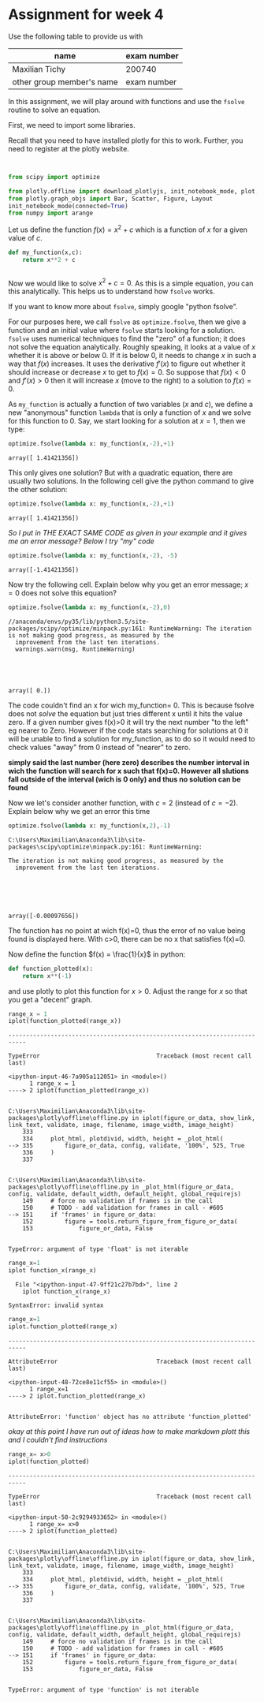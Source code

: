 
# Assignment for week 4

Use the following table to provide us with

|name | exam number|
|----|----|
|Maxilian Tichy| 200740|
|other group member's name| exam number|

In this assignment, we will play around with functions and use the `fsolve` routine to solve an equation.

First, we need to import some libraries.

Recall that you need to have installed plotly for this to work. Further, you need to register at the plotly website.


```python

```


```python

```


```python
from scipy import optimize

from plotly.offline import download_plotlyjs, init_notebook_mode, plot, iplot
from plotly.graph_objs import Bar, Scatter, Figure, Layout
init_notebook_mode(connected=True)
from numpy import arange


```


<script>requirejs.config({paths: { 'plotly': ['https://cdn.plot.ly/plotly-latest.min']},});if(!window.Plotly) {{require(['plotly'],function(plotly) {window.Plotly=plotly;});}}</script>


Let us define the function $f(x) = x^2+c$ which is a function of $x$ for a given value of $c$.


```python
def my_function(x,c):
    return x**2 + c
```


```python

```

Now we would like to solve $x^2 + c =0$. As this is a simple equation, you can this analytically. This helps us to understand how `fsolve` works.

If you want to know more about `fsolve`, simply google "python fsolve".

For our purposes here, we call `fsolve` as `optimize.fsolve`, then we give a function and an initial value where `fsolve` starts looking for a solution. `fsolve` uses numerical techniques to find the "zero" of a function; it does not solve the equation analytically. Roughly speaking, it looks at a value of $x$ whether it is above or below 0. If it is below 0, it needs to change $x$ in such a way that $f(x)$ increases. It uses the derivative $f'(x)$ to figure out whether it should increase or decrease $x$ to get to $f(x)=0$. So suppose that $f(x) < 0$ and $f'(x) >0$ then it will increase $x$ (move to the right) to a solution to $f(x) =0$.

As `my_function` is actually a function of two variables ($x$ and $c$), we define a new "anonymous" function `lambda` that is only a function of $x$ and we solve for this function to 0. Say, we start looking for a solution at $x=1$, then we type:


```python
optimize.fsolve(lambda x: my_function(x,-2),+1)
```




    array([ 1.41421356])



This only gives one solution? But with a quadratic equation, there are usually two solutions. In the following cell give the python command to give the other solution:


```python
optimize.fsolve(lambda x: my_function(x,-2),+1)

```




    array([ 1.41421356])



*So I put in THE EXACT SAME CODE as given in your example and it gives me an error message? Below I try "my" code*


```python
optimize.fsolve(lambda x: my_function(x,-2), -5)
```




    array([-1.41421356])



Now try the following cell. Explain below why you get an error message; $x=0$ does not solve this equation?


```python
optimize.fsolve(lambda x: my_function(x,-2),0)
```

    //anaconda/envs/py35/lib/python3.5/site-packages/scipy/optimize/minpack.py:161: RuntimeWarning: The iteration is not making good progress, as measured by the 
      improvement from the last ten iterations.
      warnings.warn(msg, RuntimeWarning)
    




    array([ 0.])



The code couldn't find an x for wich my_function= 0. This is because fsolve does not *solve* the equation but just tries different x until it hits the value zero. If a given number gives f(x)>0 it will try the next number "to the left" eg nearer to Zero. However if the code stats searching for solutions at 0 it will be unable to find a solution for my_function, as to do so it would need to check values "away" from 0 instead of "nearer" to zero. 

**simply said the last number (here zero) describes the number interval in wich the function will search for x such that f(x)=0. However all slutions fall outside of the interval (wich is 0 only) and thus no solution can be found**

Now we let's consider another function, with $c = 2$ (instead of $c = -2$). Explain below why we get an error this time


```python
optimize.fsolve(lambda x: my_function(x,2),-1)
```

    C:\Users\Maximilian\Anaconda3\lib\site-packages\scipy\optimize\minpack.py:161: RuntimeWarning:
    
    The iteration is not making good progress, as measured by the 
      improvement from the last ten iterations.
    
    




    array([-0.00097656])



The function has no point at wich f(x)=0, thus the error of no value being found is displayed here. With c>0, there can be no x that satisfies f(x)=0.

Now define the function $f(x) = \frac{1}{x}$ in python:


```python
def function_plotted(x):
    return x**(-1)
```

and use plotly to plot this function for $x > 0$. Adjust the range for $x$ so that you get a "decent" graph.


```python
range_x = 1
iplot(function_plotted(range_x))

```


    ---------------------------------------------------------------------------

    TypeError                                 Traceback (most recent call last)

    <ipython-input-46-7a905a112051> in <module>()
          1 range_x = 1
    ----> 2 iplot(function_plotted(range_x))
    

    C:\Users\Maximilian\Anaconda3\lib\site-packages\plotly\offline\offline.py in iplot(figure_or_data, show_link, link_text, validate, image, filename, image_width, image_height)
        333 
        334     plot_html, plotdivid, width, height = _plot_html(
    --> 335         figure_or_data, config, validate, '100%', 525, True
        336     )
        337 
    

    C:\Users\Maximilian\Anaconda3\lib\site-packages\plotly\offline\offline.py in _plot_html(figure_or_data, config, validate, default_width, default_height, global_requirejs)
        149     # force no validation if frames is in the call
        150     # TODO - add validation for frames in call - #605
    --> 151     if 'frames' in figure_or_data:
        152         figure = tools.return_figure_from_figure_or_data(
        153             figure_or_data, False
    

    TypeError: argument of type 'float' is not iterable



```python
range_x=1
iplot function_x(range_x)
```


      File "<ipython-input-47-9ff21c27b7bd>", line 2
        iplot function_x(range_x)
                       ^
    SyntaxError: invalid syntax
    



```python
range_x=1
iplot.function_plotted(range_x)
```


    ---------------------------------------------------------------------------

    AttributeError                            Traceback (most recent call last)

    <ipython-input-48-72ce8e11cf55> in <module>()
          1 range_x=1
    ----> 2 iplot.function_plotted(range_x)
    

    AttributeError: 'function' object has no attribute 'function_plotted'


*okay at this point I have run out of ideas  how to make markdown plott this and I couldn't find instructions*


```python
range_x= x>0
iplot(function_plotted)
```


    ---------------------------------------------------------------------------

    TypeError                                 Traceback (most recent call last)

    <ipython-input-50-2c9294933652> in <module>()
          1 range_x= x>0
    ----> 2 iplot(function_plotted)
    

    C:\Users\Maximilian\Anaconda3\lib\site-packages\plotly\offline\offline.py in iplot(figure_or_data, show_link, link_text, validate, image, filename, image_width, image_height)
        333 
        334     plot_html, plotdivid, width, height = _plot_html(
    --> 335         figure_or_data, config, validate, '100%', 525, True
        336     )
        337 
    

    C:\Users\Maximilian\Anaconda3\lib\site-packages\plotly\offline\offline.py in _plot_html(figure_or_data, config, validate, default_width, default_height, global_requirejs)
        149     # force no validation if frames is in the call
        150     # TODO - add validation for frames in call - #605
    --> 151     if 'frames' in figure_or_data:
        152         figure = tools.return_figure_from_figure_or_data(
        153             figure_or_data, False
    

    TypeError: argument of type 'function' is not iterable



```python

```


```python

```


```python

```
